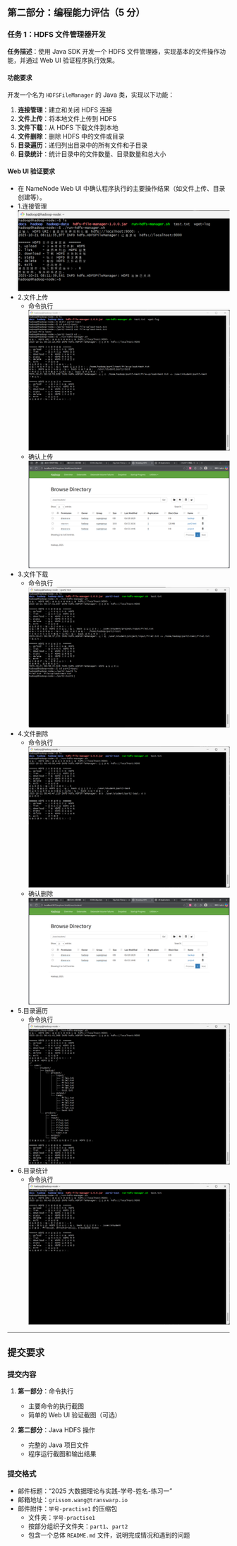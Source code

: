 ## 第二部分：编程能力评估（5 分）

### 任务 1：HDFS 文件管理器开发

**任务描述**：使用 Java SDK 开发一个 HDFS 文件管理器，实现基本的文件操作功能，并通过 Web UI 验证程序执行效果。

#### 功能要求

开发一个名为 `HDFSFileManager` 的 Java 类，实现以下功能：
1. **连接管理**：建立和关闭 HDFS 连接
2. **文件上传**：将本地文件上传到 HDFS
3. **文件下载**：从 HDFS 下载文件到本地
4. **文件删除**：删除 HDFS 中的文件或目录
5. **目录遍历**：递归列出目录中的所有文件和子目录
6. **目录统计**：统计目录中的文件数量、目录数量和总大小

#### Web UI 验证要求

- 在 NameNode Web UI 中确认程序执行的主要操作结果（如文件上传、目录创建等）。
- 1.连接管理
![alt text](image-14.png)
- 2.文件上传
    - 命令执行
    ![alt text](image-15.png)
    - 确认上传
    ![alt text](image-16.png)
- 3.文件下载
    - 命令执行
    ![alt text](image-17.png)
- 4.文件删除
    - 命令执行
    ![alt text](image-18.png)
    - 确认删除
    ![alt text](image-19.png)
- 5.目录遍历
    - 命令执行
    ![alt text](image-20.png)
- 6.目录统计
    - 命令执行
    ![alt text](image-21.png)

---

## 提交要求

### 提交内容

1. **第一部分**：命令执行
   - 主要命令的执行截图
   - 简单的 Web UI 验证截图（可选）

2. **第二部分**：Java HDFS 操作
   - 完整的 Java 项目文件
   - 程序运行截图和输出结果

### 提交格式

- 邮件标题：“2025 大数据理论与实践-学号-姓名-练习一”
- 邮箱地址：`grissom.wang@transwarp.io`
- 邮件附件：`学号-practise1` 的压缩包
  - 文件夹：`学号-practise1`
  - 按部分组织子文件夹：`part1`、`part2`
  - 包含一个总体 `README.md` 文件，说明完成情况和遇到的问题
